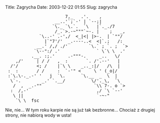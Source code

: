 Title: Zagrycha
Date: 2003-12-22 01:55
Slug: zagrycha

<pre>
                       7,_   .'.    ,
                   __..'`;`-' | `--;|
                  `\._ `\.`.  `\   |`._./7
                   /_.`>.-~"""`~-. |    ;   _,
             `\..-' .-',/  <_|<| |>-.  | `""/
               |`"7'/'  _.----..<  <|`.;   /:
            __.' /,/ ./'        `\.` ; `. ;  `>
           `\--":/ .'              ` \`\ \  .'
          .__. :;.'     .-"""-.     _..   \/
    ,/'     | / /   ,  :       `. /'.--'   |
  /'/       <; /    |`\ \    _.._:|/   /\  |
 :  :       / /     :  `-'" <     \ ' (_o|/
 :`\.\-._.-' '   j  `\.      `\.__  _  \  |
  \`-.        _.' `.__/          \/'._\,  `\
   /  ,  _.-""                    `\\ 7-. o `>
  :  /,-'                          ,/ `\ `--'
   \ ||                            `-~-"
    `\_\  fsc
</pre>

Nie, nie... W tym roku karpie nie są już tak bezbronne... Chociaż z drugiej strony, nie nabiorą wody w usta!
